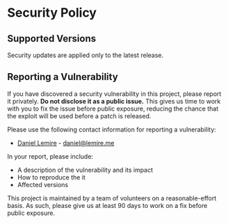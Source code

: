 # Security Policy

## Supported Versions

Security updates are applied only to the latest release.

## Reporting a Vulnerability

If you have discovered a security vulnerability in this project, please report it privately. **Do not disclose it as a public issue.** This gives us time to work with you to fix the issue before public exposure, reducing the chance that the exploit will be used before a patch is released.

Please use the following contact information for reporting a vulnerability:

- [Daniel Lemire](https://github.com/lemire) - [daniel@lemire.me](mailto:email@example.com)

In your report, please include:

- A description of the vulnerability and its impact
- How to reproduce the it
- Affected versions

This project is maintained by a team of volunteers on a reasonable-effort basis. As such, please give us at least 90 days to work on a fix before public exposure.
